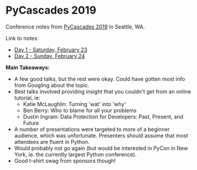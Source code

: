 # PyCascades 2019

Conference notes from [PyCascades 2019](https://2019.pycascades.com/) in Seattle, WA.

Link to notes:

- [Day 1 - Saturday, February 23](day-1-notes.md)
- [Day 2 - Sunday, February 24](day-2-notes.md)

**Main Takeaways:** 

- A few good talks, but the rest were okay. Could have gotten most info from Googling about the topic. 
- Best talks involved providing insight that you couldn't get from an online tutorial, ie:
  - Katie McLaughlin: Turning 'wat' into 'why'
  - Ben Berry: Who to blame for all your problems
  - Dustin Ingram: Data Protection for Developers: Past, Present, and Future
- A number of presentations were targeted to more of a beginner audience, which was unfortunate. Presenters should assume that most attendees are fluent in Python.
- Would probably not go again (but would be interested in PyCon in New York, ie. the currently largest Python conference).
- Good t-shirt swag from sponsors though!
